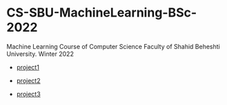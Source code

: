 # CS-SBU-MachineLearning-BSc-2022
Machine Learning Course of Computer Science Faculty of Shahid Beheshti University. Winter 2022

* [project1](https://github.com/AnitaSoroush/CS-SBU-MachineLearning-BSc-2022/tree/98222085/submits/98222085/project1)

* [project2](https://github.com/AnitaSoroush/CS-SBU-MachineLearning-BSc-2022/tree/98222085/submits/98222085/project2)

* [project3](https://github.com/AnitaSoroush/CS-SBU-MachineLearning-BSc-2022/tree/98222085/submits/98222085/project%203)
